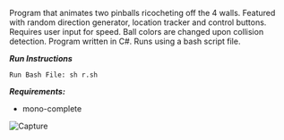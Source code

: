 Program that animates two pinballs ricocheting off the 4 walls. Featured with random direction generator, location tracker and control buttons. Requires user input for speed. Ball colors are changed upon collision detection. Program written in C#. Runs using a bash script file.

***Run Instructions***
```
Run Bash File: sh r.sh
```

***Requirements:***
- mono-complete

![Capture](https://user-images.githubusercontent.com/78053016/200890235-b9350b74-e897-47d9-b3ba-e3994e2f5e12.PNG)


